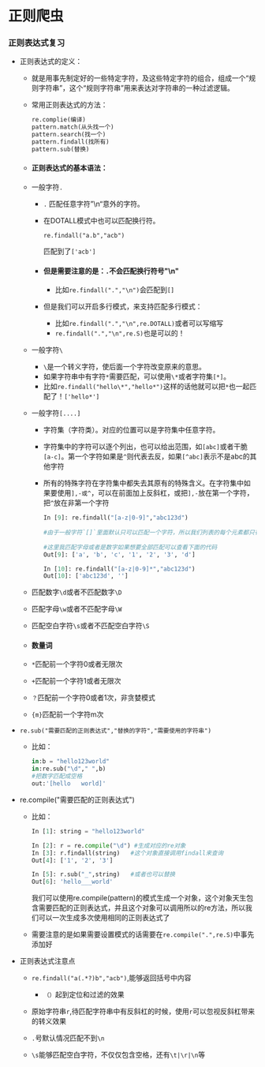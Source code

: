 # 正则爬虫



### 正则表达式复习

- 正则表达式的定义：

  - 就是用事先制定好的一些特定字符，及这些特定字符的组合，组成一个“规则字符串”，这个“规则字符串”用来表达对字符串的一种过滤逻辑。

  - 常用正则表达式的方法：

    ```python
    re.complie(编译)
    pattern.match(从头找一个)
    pattern.search(找一个)
    pattern.findall(找所有)
    pattern.sub(替换)
    ```

  - #### 正则表达式的基本语法：

  - 一般字符`.`

    - `.`    匹配任意字符”\n“意外的字符。

    - 在DOTALL模式中也可以匹配换行符。

      `re.findall("a.b","acb")`

      匹配到了`['acb']`

    - #### 但是需要注意的是：`.`不会匹配换行符号"\n"

      -  比如`re.findall(".","\n")`会匹配到`[]`

    - 但是我们可以开启多行模式，来支持匹配多行模式：

      - 比如`re.findall(".","\n",re.DOTALL)`或者可以写缩写
      - `re.findall(".","\n",re.S)`也是可以的！

  - 一般字符`\`

    - `\`是一个转义字符，使后面一个字符改变原来的意思。
    - 如果字符串中有字符`*`需要匹配，可以使用`\*`或者字符集`[*]`。
    - 比如`re.findall("hello\*","hello*")`这样的话他就可以把`*`也一起匹配了！`['hello*']`

  - 一般字符`[....]`

    - 字符集（字符类）。对应的位置可以是字符集中任意字符。

    - 字符集中的字符可以逐个列出，也可以给出范围，如`[abc]`或者干脆`[a-c]`。第一个字符如果是`^`则代表去反，如果`[^abc]`表示不是abc的其他字符

    - 所有的特殊字符在字符集中都失去其原有的特殊含义。在字符集中如果要使用`],-或^`，可以在前面加上反斜杠，或把`],-`放在第一个字符，把`^`放在非第一个字符

      ```python
      In [9]: re.findall("[a-z|0-9]","abc123d")   
          
      #由于一般字符`[]`里面默认只可以匹配一个字符，所以我们列表的每个元素都只有一个字符
          
      #这里我匹配字母或者是数字如果想要全部匹配可以查看下面的代码                          
      Out[9]: ['a', 'b', 'c', '1', '2', '3', 'd']
      ```

      ```python
      In [10]: re.findall("[a-z|0-9]*","abc123d")                                       
      Out[10]: ['abc123d', '']
      ```

  - 匹配数字`\d`或者不匹配数字`\D`

  - 匹配字母`\w`或者不匹配字母`\W`

  - 匹配空白字符`\s`或者不匹配空白字符`\S`

  - #### 数量词

  - `*`匹配前一个字符0或者无限次

  - `+`匹配前一个字符1或者无限次

  - `？`匹配前一个字符0或者1次，非贪婪模式

  - `{m}`匹配前一个字符m次

- `re.sub("需要匹配的正则表达式","替换的字符","需要使用的字符串")`

  - 比如：

    ```python
    in:b = "hello123world"
    in:re.sub("\d"," ",b)
    #把数字匹配成空格
    out:'[hello   world]'
    ```

- re.compile("需要匹配的正则表达式")

  - 比如：

    ```python
    In [1]: string = "hello123world"                          
    
    In [2]: r = re.compile("\d") #生成对应的re对象                                                    
    In [3]: r.findall(string)   #这个对象直接调用findall来查询                                                     
    Out[4]: ['1', '2', '3']
    
    In [5]: r.sub("_",string)   #或者也可以替换                                                     
    Out[6]: 'hello___world'
    
    ```

    我们可以使用re.compile(pattern)的模式生成一个对象，这个对象天生包含需要匹配的正则表达式，并且这个对象可以调用所以的re方法，所以我们可以一次生成多次使用相同的正则表达式了

  - 需要注意的是如果需要设置模式的话需要在`re.compile(".",re.S)`中事先添加好

- 正则表达式注意点

  - `re.findall("a(.*?)b","acb")`,能够返回括号中内容

    - `（）`起到定位和过滤的效果

  - 原始字符串`r`,待匹配字符串中有反斜杠的时候，使用`r`可以忽视反斜杠带来的转义效果 

  - `.`号默认情况匹配不到`\n`

  - `\s`能够匹配空白字符，不仅仅包含空格，还有`\t|\r|\n`等

    

    